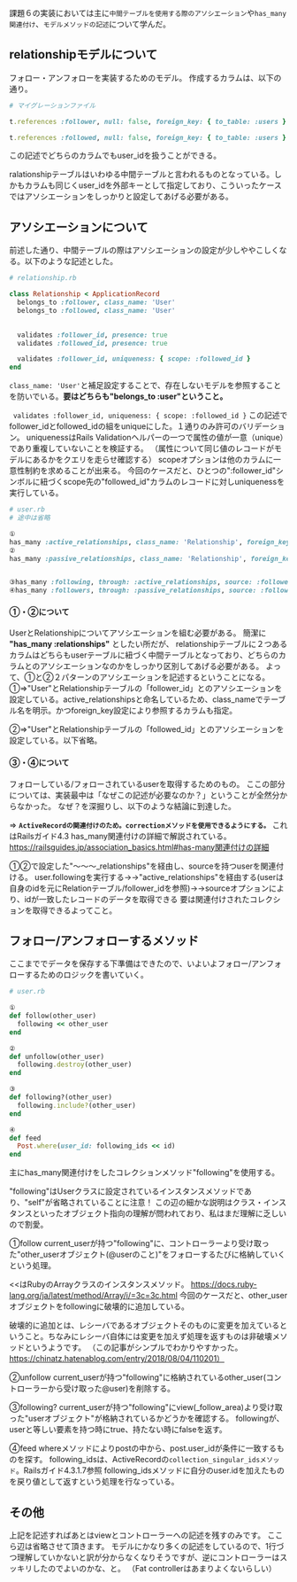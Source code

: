 課題６の実装においては主に`中間テーブルを使用する際のアソシエーション`や`has_many関連付け`、`モデルメソッドの記述`について学んだ。


## relationshipモデルについて
フォロー・アンフォローを実装するためのモデル。
作成するカラムは、以下の通り。

```ruby
# マイグレーションファイル

t.references :follower, null: false, foreign_key: { to_table: :users }

t.references :followed, null: false, foreign_key: { to_table: :users }
```

この記述でどちらのカラムでもuser_idを扱うことができる。

ralationshipテーブルはいわゆる中間テーブルと言われるものとなっている。しかもカラムも同じくuser_idを外部キーとして指定しており、こういったケースではアソシエーションをしっかりと設定してあげる必要がある。

## アソシエーションについて
前述した通り、中間テーブルの際はアソシエーションの設定が少しややこしくなる。以下のような記述とした。

```ruby
# relationship.rb

class Relationship < ApplicationRecord
  belongs_to :follower, class_name: 'User'
  belongs_to :followed, class_name: 'User'
  

  validates :follower_id, presence: true
  validates :followed_id, presence: true

  validates :follower_id, uniqueness: { scope: :followed_id }
end
```

`class_name: 'User'`と補足設定することで、存在しないモデルを参照することを防いでいる。**要はどちらも"belongs_to :user"ということ。**

` validates :follower_id, uniqueness: { scope: :followed_id }`
この記述でfollower_idとfollowed_idの組をuniqueにした。１通りのみ許可のバリデーション。
uniquenessはRails Validationヘルパーの一つで属性の値が一意（unique）であり重複していないことを検証する。
（属性について同じ値のレコードがモデルにあるかをクエリを走らせ確認する）
   scopeオプションは他のカラムに一意性制約を求めることが出来る。
   今回のケースだと、ひとつの":follower_id"シンボルに紐づくscope先の"followed_id"カラムのレコードに対しuniquenessを実行している。


```ruby
# user.rb
# 途中は省略

①
has_many :active_relationships, class_name: 'Relationship', foreign_key: 'follower_id', dependent: :destroy
②
has_many :passive_relationships, class_name: 'Relationship', foreign_key: 'followed_id', dependent: :destroy


③has_many :following, through: :active_relationships, source: :followed
④has_many :followers, through: :passive_relationships, source: :follower
```

#### ①・②について
UserとRelationshipについてアソシエーションを組む必要がある。
簡潔に **"has_many :relationships"** としたい所だが、
relationshipテーブルに２つあるカラムはどちらもuserテーブルに紐づく中間テーブルとなっており、どちらのカラムとのアソシエーションなのかをしっかり区別してあげる必要がある。
よって、①と②２パターンのアソシエーションを記述するということになる。
①=>"User"とRelationshipテーブルの「follower_id」とのアソシエーションを設定している。active_relationshipsと命名しているため、class_nameでテーブル名を明示。かつforeign_key設定により参照するカラムも指定。

②=>"User"とRelationshipテーブルの「followed_id」とのアソシエーションを設定している。以下省略。

#### ③・④について
フォローしている/フォローされているuserを取得するためのもの。
ここの部分については、実装最中は「なぜこの記述が必要なのか？」ということが全然分からなかった。
なぜ？を深掘りし、以下のような結論に到達した。

=> **`ActiveRecordの関連付けのため。correctionメソッドを使用できるようにする。`**
これはRailsガイド4.3 has_many関連付けの詳細で解説されている。
https://railsguides.jp/association_basics.html#has-many関連付けの詳細


①②で設定した"〜〜〜_relationships"を経由し、sourceを持つuserを関連付ける。
user.followingを実行する→→"active_relationships"を経由する(userは自身のidを元にRelationテーブル/follower_idを参照)→→sourceオプションにより、idが一致したレコードのデータを取得できる
要は関連付けされたコレクションを取得できるよってこと。
  

## フォロー/アンフォローするメソッド
ここまででデータを保存する下準備はできたので、いよいよフォロー/アンフォローするためのロジックを書いていく。

```ruby
# user.rb

①
def follow(other_user)
  following << other_user
end

②
def unfollow(other_user)
  following.destroy(other_user)
end

③
def following?(other_user)
  following.include?(other_user)
end

④
def feed
  Post.where(user_id: following_ids << id)
end
```

主にhas_many関連付けをしたコレクションメソッド"following"を使用する。

"following"はUserクラスに設定されているインスタンスメソッドであり、"self"が省略されていることに注意！
この辺の細かな説明はクラス・インスタンスといったオブジェクト指向の理解が問われており、私はまだ理解に乏しいので割愛。

①follow
current_userが持つ"following"に、コントローラーより受け取った"other_userオブジェクト(@userのこと)"をフォローするたびに格納していくという処理。

<<はRubyのArrayクラスのインスタンスメソッド。
https://docs.ruby-lang.org/ja/latest/method/Array/i/=3c=3c.html
今回のケースだと、other_userオブジェクトをfollowingに破壊的に追加している。

破壊的に追加とは、レシーバであるオブジェクトそのものに変更を加えているということ。ちなみにレシーバ自体には変更を加えず処理を返すものは非破壊メソッドというようです。
（この記事がシンプルでわかりやすかった。https://chinatz.hatenablog.com/entry/2018/08/04/110201）

②unfollow
current_userが持つ"following"に格納されているother_user(コントローラーから受け取った@user)を削除する。

③following?
current_userが持つ"following"にview(_follow_area)より受け取った"userオブジェクト"が格納されているかどうかを確認する。
followingが、userと等しい要素を持つ時にtrue、持たない時にfalseを返す。

④feed
whereメソッドによりpostの中から、post.user_idが条件に一致するものを探す。
following_idsは、ActiveRecordの`collection_singular_idsメソッド`。Railsガイド4.3.1.7参照
following_idsメソッドに自分のuser.idを加えたものを戻り値として返すという処理を行なっている。


## その他
上記を記述すればあとはviewとコントローラーへの記述を残すのみです。
ここら辺は省略させて頂きます。
モデルにかなり多くの記述をしているので、1行づつ理解していかないと訳が分からなくなりそうですが、逆にコントローラーはスッキリしたのでよいのかな、と。
（Fat controllerはあまりよくないらしい）